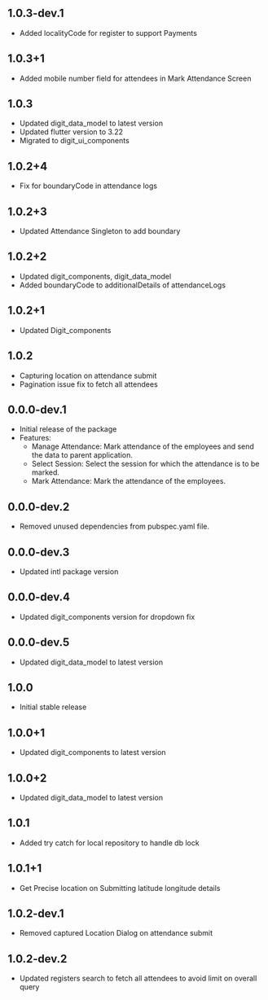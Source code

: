 ## 1.0.3-dev.1

* Added localityCode for register to support Payments

## 1.0.3+1

* Added mobile number field for attendees in Mark Attendance Screen

## 1.0.3

* Updated digit_data_model to latest version
* Updated flutter version to 3.22
* Migrated to digit_ui_components

## 1.0.2+4

* Fix for boundaryCode in attendance logs

## 1.0.2+3

* Updated Attendance Singleton to add boundary

## 1.0.2+2

* Updated digit_components, digit_data_model
* Added boundaryCode to additionalDetails of attendanceLogs

## 1.0.2+1

* Updated Digit_components

## 1.0.2

* Capturing location on attendance submit
* Pagination issue fix to fetch all attendees

## 0.0.0-dev.1

* Initial release of the package
* Features:
    - Manage Attendance: Mark attendance of the employees and send the data to parent application.
    - Select Session: Select the session for which the attendance is to be marked.
    - Mark Attendance: Mark the attendance of the employees.

## 0.0.0-dev.2

* Removed unused dependencies from pubspec.yaml file.

## 0.0.0-dev.3

* Updated intl package version

## 0.0.0-dev.4

* Updated digit_components version for dropdown fix

## 0.0.0-dev.5

* Updated digit_data_model to latest version

## 1.0.0

* Initial stable release

## 1.0.0+1

* Updated digit_components to latest version

## 1.0.0+2

* Updated digit_data_model to latest version

## 1.0.1

* Added try catch for local repository to handle db lock

## 1.0.1+1

* Get Precise location on Submitting latitude longitude details

## 1.0.2-dev.1

* Removed captured Location Dialog on attendance submit

## 1.0.2-dev.2

* Updated registers search to fetch all attendees to avoid limit on overall query